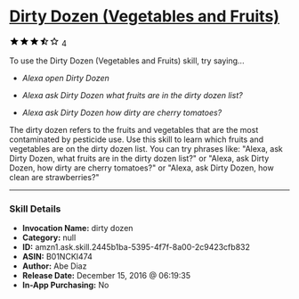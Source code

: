 # [Dirty Dozen (Vegetables and Fruits)](http://alexa.amazon.com/#skills/amzn1.ask.skill.2445b1ba-5395-4f7f-8a00-2c9423cfb832)
![3.1 stars](../../images/ic_star_black_18dp_1x.png)![3.1 stars](../../images/ic_star_black_18dp_1x.png)![3.1 stars](../../images/ic_star_black_18dp_1x.png)![3.1 stars](../../images/ic_star_half_black_18dp_1x.png)![3.1 stars](../../images/ic_star_border_black_18dp_1x.png) 4

To use the Dirty Dozen (Vegetables and Fruits) skill, try saying...

* *Alexa open Dirty Dozen*

* *Alexa ask Dirty Dozen what fruits are in the dirty dozen list?*

* *Alexa ask Dirty Dozen how dirty are cherry tomatoes?*

The dirty dozen refers to the fruits and vegetables that are the most contaminated by pesticide use. Use this skill to learn which fruits and vegetables are on the dirty dozen list. You can try phrases like: "Alexa, ask Dirty Dozen, what fruits are in the dirty dozen list?" or "Alexa, ask Dirty Dozen, how dirty are cherry tomatoes?" or "Alexa, ask Dirty Dozen, how clean are strawberries?"

***

### Skill Details

* **Invocation Name:** dirty dozen
* **Category:** null
* **ID:** amzn1.ask.skill.2445b1ba-5395-4f7f-8a00-2c9423cfb832
* **ASIN:** B01NCKI474
* **Author:** Abe Diaz
* **Release Date:** December 15, 2016 @ 06:19:35
* **In-App Purchasing:** No
